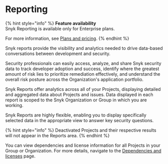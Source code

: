 # Reporting

{% hint style="info" %}
**Feature availability**\
Snyk Reporting is available only for Enterprise plans.

For more information, see [Plans and pricing](https://snyk.io/plans).
{% endhint %}

Snyk reports provide the visibility and analytics needed to drive data-based conversations between development and security.

Security professionals can easily access, analyze, and share Snyk security data to track developer adoption and success, identify where the greatest amount of risk lies to prioritize remediation effectively, and understand the overall risk posture across the Organization's application portfolio.

Snyk Reports offer analytics across all of your Projects, displaying detailed and aggregated data about Projects and issues. Data displayed in each report is scoped to the Snyk Organization or Group in which you are working.

Snyk Reports are highly flexible, enabling you to display specifically selected data in the appropriate view to answer key security questions.

{% hint style="info" %}
Deactivated Projects and their respective results will not appear in the Reports area.
{% endhint %}

You can view dependencies and license information for all Projects in your Group or Organization. For more details, navigate to the [Dependencies and licenses](../../snyk-admin/snyk-projects/dependencies-and-licenses/) page.
